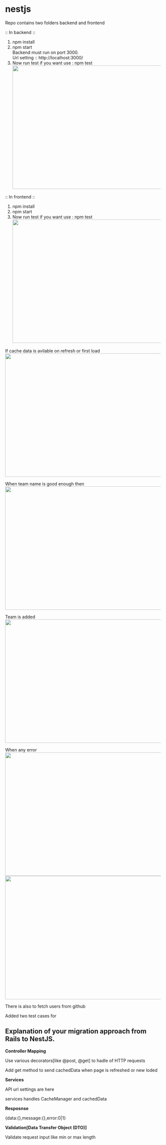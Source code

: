 # nestjs

Repo contains two folders backend and frontend

:: In backend :: 
1) npm install
2) npm start
    <br/>
    Backend must run on port 3000.
    <br/>
    Url setting :: http://localhost:3000/
3) Now run test if you want
    use : npm test
    <br/>
    <img src="https://i.imgur.com/fAmoOpT.png" width="900" height="400" />


:: In frontend ::
1) npm install
2) npm start
3)  Now run test if you want
    use : npm test
    <br/>
    <img src="https://i.imgur.com/N7HB4YT.png" width="900" height="400" />


<p>If cache data is avilable on refresh or first load
<img src="https://i.imgur.com/11g1YZR.png" width="900" height="400" /></p>

<p>When team name is good enough then
<img src="https://i.imgur.com/ChYVWxL.png" width="900" height="400" /></p>

<p>Team is added
<img src="https://i.imgur.com/pBTnSKV.png" width="900" height="400" /></p>

<p>When any error
<img src="https://i.imgur.com/kNHBcZ6.png" width="900" height="400" />
<img src="https://i.imgur.com/eQSexW0.png" width="900" height="400" /></p>

<p>There is also <code><App/></code> to fetch users from github</p>
<p>Added two test cases for <code><App/></code></p>


<h2>Explanation of your migration approach from Rails to NestJS.</h2>

<b>Controller Mapping</b>
<p>Use various decorators[like @post, @get] to hadle of HTTP requests</p>
<p>Add get method to send cachedData when page is refreshed or new loded</p>

<b>Services</b>
<p>API url settings are here</p>
<p>services handles CacheManager and cachedData</p>

<b>Resposnse</b>
<p>{data:{},message:{},error:0|1}</p>

<b>Validation[Data Transfer Object (DTO)]</b>
<p>Validate request input like min or max length</p>
